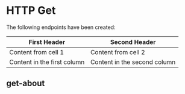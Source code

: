 # HTTP Get

The following endpoints have been created:

First Header | Second Header
------------ | -------------
Content from cell 1 | Content from cell 2
Content in the first column | Content in the second column

## get-about
